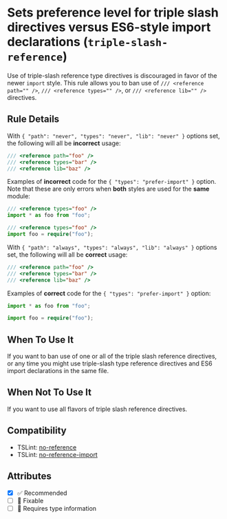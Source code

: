 # Sets preference level for triple slash directives versus ES6-style import declarations (`triple-slash-reference`)

Use of triple-slash reference type directives is discouraged in favor of the
newer `import` style. This rule allows you to ban use of
`/// <reference path="" />`, `/// <reference types="" />`, or
`/// <reference lib="" />` directives.

## Rule Details

With `{ "path": "never", "types": "never", "lib": "never" }` options set, the
following will all be **incorrect** usage:

```ts
/// <reference path="foo" />
/// <reference types="bar" />
/// <reference lib="baz" />
```

Examples of **incorrect** code for the `{ "types": "prefer-import" }` option.
Note that these are only errors when **both** styles are used for the **same**
module:

```ts
/// <reference types="foo" />
import * as foo from "foo";
```

```ts
/// <reference types="foo" />
import foo = require("foo");
```

With `{ "path": "always", "types": "always", "lib": "always" }` options set, the
following will all be **correct** usage:

```ts
/// <reference path="foo" />
/// <reference types="bar" />
/// <reference lib="baz" />
```

Examples of **correct** code for the `{ "types": "prefer-import" }` option:

```ts
import * as foo from "foo";
```

```ts
import foo = require("foo");
```

## When To Use It

If you want to ban use of one or all of the triple slash reference directives,
or any time you might use triple-slash type reference directives and ES6 import
declarations in the same file.

## When Not To Use It

If you want to use all flavors of triple slash reference directives.

## Compatibility

- TSLint: [no-reference](http://palantir.github.io/tslint/rules/no-reference/)
- TSLint:
  [no-reference-import](https://palantir.github.io/tslint/rules/no-reference-import/)

## Attributes

- [x] ✅ Recommended
- [ ] 🔧 Fixable
- [ ] 💭 Requires type information
